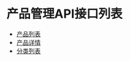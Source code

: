# 产品管理API接口列表


* [产品列表](Invoicimgs_api_productlist)
* [产品详情](Invoicimgs_api_details)
* [分类列表](Invoicimgs_api_cate)
